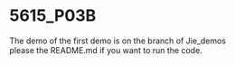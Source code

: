 # 5615_P03B
The demo of the first demo is on the branch of Jie_demos <br/>
please the README.md if you want to run the code.
